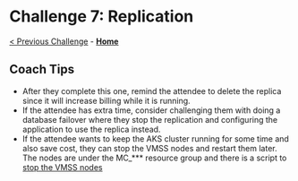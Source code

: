 # Challenge 7: Replication

[< Previous Challenge](./06-private-endpoint.md) - **[Home](./README.md)** 

## Coach Tips

* After they complete this one, remind the attendee to delete the replica since it will increase billing while it is running. 
* If the attendee has extra time, consider challenging them with doing a database failover where they stop the replication and configuring the application to use the replica instead. 
* If the attendee wants to keep the AKS cluster running for some time and also save cost, they can stop the VMSS nodes and restart them later. The nodes are under the MC_*** resource group and there is a script to [stop the VMSS nodes](../Student/Resources/HelmCharts/ContosoPizza/stop_vmss_node.sh)
